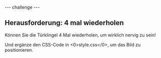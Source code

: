 \--- challenge \---

## Herausforderung: 4 mal wiederholen

Können Sie die Türklingel 4 Mal wiederholen, um wirklich nervig zu sein!

Und ergänze den CSS-Code in <0>style.css</0>, um das Bild zu positionieren.